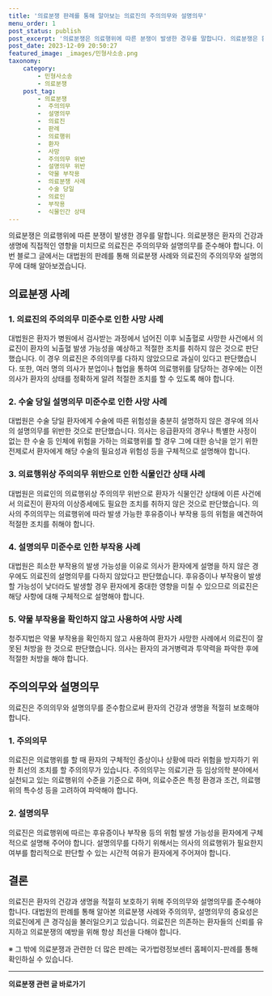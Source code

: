 ```yaml
---
title: '의료분쟁 판례를 통해 알아보는 의료진의 주의의무와 설명의무'
menu_order: 1
post_status: publish
post_excerpt: '의료분쟁은 의료행위에 따른 분쟁이 발생한 경우를 말합니다. 의료분쟁은 환자의 건강과 생명에 직접적인 영향을 미치므로 의료진은 주의의무와 설명의무를 준수해야 합니다. 이번 블로그 글에서는 대법원의 판례를 통해 의료분쟁 사례와 의료진의 주의의무와 설명의무에 대해 알아보겠습니다.'
post_date: 2023-12-09 20:50:27
featured_image: _images/민형사소송.png
taxonomy:
    category:
        - 민형사소송
        - 의료분쟁
    post_tag:
        - 의료분쟁
        -  주의의무
        -  설명의무
        -  의료진
        -  판례
        -  의료행위
        -  환자
        -  사망
        -  주의의무 위반
        -  설명의무 위반
        -  약물 부작용
        -  의료분쟁 사례
        -  수술 당일
        -  의료인
        -  부작용
        -  식물인간 상태
---
```



의료분쟁은 의료행위에 따른 분쟁이 발생한 경우를 말합니다. 의료분쟁은 환자의 건강과 생명에 직접적인 영향을 미치므로 의료진은 주의의무와 설명의무를 준수해야 합니다. 이번 블로그 글에서는 대법원의 판례를 통해 의료분쟁 사례와 의료진의 주의의무와 설명의무에 대해 알아보겠습니다.

## 의료분쟁 사례

### 1. 의료진의 주의의무 미준수로 인한 사망 사례

대법원은 환자가 병원에서 검사받는 과정에서 넘어진 이후 뇌출혈로 사망한 사건에서 의료진이 환자의 뇌출혈 발생 가능성을 예상하고 적절한 조치를 취하지 않은 것으로 판단했습니다. 이 경우 의료진은 주의의무를 다하지 않았으므로 과실이 있다고 판단했습니다. 또한, 여러 명의 의사가 분업이나 협업을 통하여 의료행위를 담당하는 경우에는 이전 의사가 환자의 상태를 정확하게 알려 적절한 조치를 할 수 있도록 해야 합니다.

### 2. 수술 당일 설명의무 미준수로 인한 사망 사례

대법원은 수술 당일 환자에게 수술에 따른 위험성을 충분히 설명하지 않은 경우에 의사의 설명의무를 위반한 것으로 판단했습니다. 의사는 응급환자의 경우나 특별한 사정이 없는 한 수술 등 인체에 위험을 가하는 의료행위를 할 경우 그에 대한 승낙을 얻기 위한 전제로서 환자에게 해당 수술의 필요성과 위험성 등을 구체적으로 설명해야 합니다.

### 3. 의료행위상 주의의무 위반으로 인한 식물인간 상태 사례

대법원은 의료인의 의료행위상 주의의무 위반으로 환자가 식물인간 상태에 이른 사건에서 의료진이 환자의 이상증세에도 필요한 조치를 취하지 않은 것으로 판단했습니다. 의사의 주의의무는 의료행위에 따라 발생 가능한 후유증이나 부작용 등의 위험을 예견하여 적절한 조치를 취해야 합니다.

### 4. 설명의무 미준수로 인한 부작용 사례

대법원은 희소한 부작용의 발생 가능성을 이유로 의사가 환자에게 설명을 하지 않은 경우에도 의료진의 설명의무를 다하지 않았다고 판단했습니다. 후유증이나 부작용이 발생할 가능성이 낮더라도 발생할 경우 환자에게 중대한 영향을 미칠 수 있으므로 의료진은 해당 사항에 대해 구체적으로 설명해야 합니다.

### 5. 약물 부작용을 확인하지 않고 사용하여 사망 사례

청주지법은 약물 부작용을 확인하지 않고 사용하여 환자가 사망한 사례에서 의료진이 잘못된 처방을 한 것으로 판단했습니다. 의사는 환자의 과거병력과 투약력을 파악한 후에 적절한 처방을 해야 합니다.

## 주의의무와 설명의무

의료진은 주의의무와 설명의무를 준수함으로써 환자의 건강과 생명을 적절히 보호해야 합니다.

### 1. 주의의무

의료진은 의료행위를 할 때 환자의 구체적인 증상이나 상황에 따라 위험을 방지하기 위한 최선의 조치를 할 주의의무가 있습니다. 주의의무는 의료기관 등 임상의학 분야에서 실천되고 있는 의료행위의 수준을 기준으로 하며, 의료수준은 특정 환경과 조건, 의료행위의 특수성 등을 고려하여 파악해야 합니다.

### 2. 설명의무

의료진은 의료행위에 따르는 후유증이나 부작용 등의 위험 발생 가능성을 환자에게 구체적으로 설명해 주어야 합니다. 설명의무를 다하기 위해서는 의사의 의료행위가 필요한지 여부를 합리적으로 판단할 수 있는 시간적 여유가 환자에게 주어져야 합니다.

## 결론

의료진은 환자의 건강과 생명을 적절히 보호하기 위해 주의의무와 설명의무를 준수해야 합니다. 대법원의 판례를 통해 알아본 의료분쟁 사례와 주의의무, 설명의무의 중요성은 의료진에게 큰 경각심을 불러일으키고 있습니다. 의료진은 의존하는 환자들의 신뢰를 유지하고 의료분쟁의 예방을 위해 항상 최선을 다해야 합니다.

※ 그 밖에 의료분쟁과 관련한 더 많은 판례는 국가법령정보센터 홈페이지-판례를 통해 확인하실 수 있습니다.
<!-- wp:separator -->
<hr class="wp-block-separator has-alpha-channel-opacity"/>
<!-- /wp:separator -->

<!-- wp:group {"backgroundColor":"base","layout":{"type":"constrained"}} -->
<div class="wp-block-group has-base-background-color has-background"><!-- wp:paragraph {"align":"center","fontSize":"medium"} -->
<p class="has-text-align-center has-large-font-size"><strong>의료분쟁 관련 글 바로가기</strong></p>
<!-- /wp:paragraph -->


<!-- wp:latest-posts
{"categories":[{"id":19793,"count":19,"description":"","link":"https://uknowlaw.com/category/%ec%9d%98%eb%a3%8c%eb%b6%84%ec%9f%81/","name":"의료분쟁","slug":"의료분쟁","taxonomy":"category","parent":0,"meta":[],"_links":{"self":[{"href":"https://uknowlaw.com/wp-json/wp/v2/categories/19793"}],"collection":[{"href":"https://uknowlaw.com/wp-json/wp/v2/categories"}],"about":[{"href":"https://uknowlaw.com/wp-json/wp/v2/taxonomies/category"}],"wp:post_type":[{"href":"https://uknowlaw.com/wp-json/wp/v2/posts?categories=19793"}],"curies":[{"name":"wp","href":"https://api.w.org/{rel}","templated":true}]}}],"postsToShow":100,"excerptLength":28,"postLayout":"grid","columns":2,"featuredImageAlign":"left","featuredImageSizeSlug":"large","fontSize":"small"} /--></div>
<!-- /wp:group -->